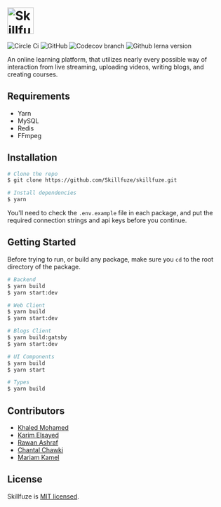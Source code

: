 # <a href='https://skillfuze.com'><img src='https://i.ibb.co/gSBFjHx/skillfuze-logo.png' height='60' alt='Skillfuze Logo' aria-label='skillfuze.com' /></a>

![Circle Ci](https://img.shields.io/circleci/build/github/Skillfuze/skillfuze/master)
![GitHub](https://img.shields.io/github/license/Skillfuze/skillfuze)
![Codecov branch](https://img.shields.io/codecov/c/github/Skillfuze/skillfuze/master)
![Github lerna version](https://img.shields.io/github/lerna-json/v/Skillfuze/skillfuze)

An online learning platform, that utilizes nearly every possible way of interaction from live streaming, uploading videos, writing blogs, and creating courses.

## Requirements

* Yarn
* MySQL
* Redis
* FFmpeg
  
## Installation

```bash
# Clone the repo
$ git clone https://github.com/Skillfuze/skillfuze.git

# Install dependencies
$ yarn
```

You'll need to check the `.env.example` file in each package, and put the required connection strings and api keys before you continue.

## Getting Started

Before trying to run, or build any package, make sure you `cd` to the root directory of the package.

```bash
# Backend
$ yarn build
$ yarn start:dev

# Web Client
$ yarn build
$ yarn start:dev

# Blogs Client
$ yarn build:gatsby
$ yarn start:dev

# UI Components
$ yarn build
$ yarn start

# Types
$ yarn build
```

## Contributors

* [Khaled Mohamed](https://github.com/khaled-hamam)
* [Karim Elsayed](https://github.com/Karimelsayed98)
* [Rawan Ashraf](https://github.com/Rawan1998)
* [Chantal Chawki](https://github.com/chantalchawki)
* [Mariam Kamel](https://github.com/mariamkamel)

## License

Skillfuze is [MIT licensed](./LICENSE).
